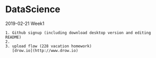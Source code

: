 # DataScience

2019-02-21 Week1

	1. Github signup (including download desktop version and editing README)
	2. 
	3. upload flow (228 vacation homework)
	   [drow.io](http://www.drow.io)